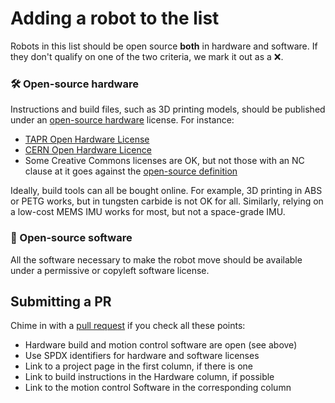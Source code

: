 # Adding a robot to the list

Robots in this list should be open source **both** in hardware and software. If they don't qualify on one of the two criteria, we mark it out as a ❌.

### 🛠️ Open-source hardware

Instructions and build files, such as 3D printing models, should be published under an [open-source hardware](https://en.wikipedia.org/wiki/Open-source_hardware) license. For instance:

- [TAPR Open Hardware License](https://en.wikipedia.org/wiki/TAPR_Open_Hardware_License)
- [CERN Open Hardware Licence](https://en.wikipedia.org/wiki/CERN_Open_Hardware_Licence)
- Some Creative Commons licenses are OK, but not those with an NC clause at it goes against the [open-source definition](https://opensource.org/osd)

Ideally, build tools can all be bought online. For example, 3D printing in ABS or PETG works, but in tungsten carbide is not OK for all. Similarly, relying on a low-cost MEMS IMU works for most, but not a space-grade IMU.

### 🦾 Open-source software

All the software necessary to make the robot move should be available under a permissive or copyleft software license.

## Submitting a PR

Chime in with a [pull request](https://github.com/stephane-caron/awesome-open-source-robots/compare) if you check all these points:

- Hardware build and motion control software are open (see above)
- Use SPDX identifiers for hardware and software licenses
- Link to a project page in the first column, if there is one
- Link to build instructions in the Hardware column, if possible
- Link to the motion control Software in the corresponding column
